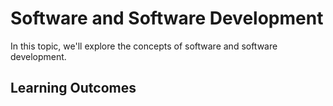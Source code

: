 # Software and Software Development

In this topic, we'll explore the concepts of software and software development.

## Learning Outcomes


